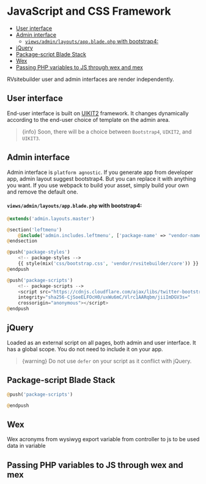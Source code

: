 # JavaScript and CSS Framework

-   [User interface](#user-interface)
-   [Admin interface](#admin-interface)
    -   [`views/admin/layouts/app.blade.php` with bootstrap4:](#viewsadminlayoutsappbladephp-with-bootstrap4)
-   [jQuery](#jquery)
-   [Package-script Blade Stack](#package-script-blade-stack)
-   [Wex](#wex)
-   [Passing PHP variables to JS through wex and mex](#passing-php-variables-to-js-through-wex-and-mex)

RVsitebuilder user and admin interfaces are render independently.

## User interface

End-user interface is built on [UIKIT2](https://getuikit.com/v2/) framework. It changes dynamically according to the end-user choice of template on the admin area.

> {info} Soon, there will be a choice between `Bootstrap4`, `UIKIT2`, and `UIKIT3`.

## Admin interface

Admin interface is `platform agnostic`. If you generate app from developer app, admin layout suggest bootstrap4. But you can replace it with anything you want. If you use webpack to build your asset, simply build your own and remove the default one.

#### `views/admin/layouts/app.blade.php` with bootstrap4:

```php
@extends('admin.layouts.master')

@section('leftmenu')
	@include('admin.includes.leftmenu', ['package-name' => "vendor-name/package-name"])
@endsection

@push('package-styles')
    <!-- package-styles -->
    {{ style(mix('css/bootstrap.css', 'vendor/rvsitebuilder/core')) }}
@endpush

@push('package-scripts')
    <!-- package-scripts -->
    <script src="https://cdnjs.cloudflare.com/ajax/libs/twitter-bootstrap/4.3.1/js/bootstrap.min.js"
    integrity="sha256-CjSoeELFOcH0/uxWu6mC/Vlrc1AARqbm/jiiImDGV3s="
    crossorigin="anonymous"></script>
@endpush
```

## jQuery

Loaded as an external script on all pages, both admin and user interface. It has a global scope. You do not need to include it on your app.

> {warning} Do not use `defer` on your script as it conflict with jQuery.

## Package-script Blade Stack

```php
@push('package-scripts')

@endpush
```

## Wex

Wex acronyms from wysiwyg export variable from controller to js to be used data in variable

## Passing PHP variables to JS through wex and mex

<!-- TODO: @june ขยายความด้วย -->
